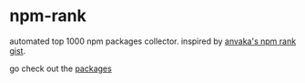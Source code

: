 # npm-rank

automated top 1000 npm packages collector. inspired by [anvaka's npm rank gist](https://gist.github.com/anvaka/8e8fa57c7ee1350e3491).

go check out the [packages](../data.md)